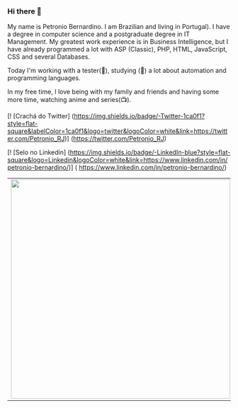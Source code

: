 ### Hi there 👋

My name is Petronio Bernardino. I am Brazilian and living in Portugal). I have a degree in computer science and a postgraduate degree in IT Management. My greatest work experience is in Business Intelligence, but I have already programmed a lot with ASP (Classic), PHP, HTML, JavaScript, CSS and several Databases.

Today I'm working with a tester(🔭), studying (🌱) a lot about automation and programming languages.

In my free time, I love being with my family and friends and having some more time, watching anime and series(📺).

[! [Crachá do Twitter] (https://img.shields.io/badge/-Twitter-1ca0f1?style=flat-square&labelColor=1ca0f1&logo=twitter&logoColor=white&link=https://twitter.com/Petronio_RJ)] (https://twitter.com/Petronio_RJ)

[! [Selo no Linkedin] (https://img.shields.io/badge/-LinkedIn-blue?style=flat-square&logo=Linkedin&logoColor=white&link=https://www.linkedin.com/in/petronio-bernardino/)] ( https://www.linkedin.com/in/petronio-bernardino/)

<center>
<table border="0">
  <tr>
      <td border="0"><img width="495px" bordercolor="#FFFFFF" align="left" src="https://github-readme-stats.vercel.app/api/top-langs/?username=petroniobernardino&hide=html&layout=compact" /></td>
      <td border="0"><img width="495px" bordercolor="#FFFFFF" align="left" src="https://github-readme-stats.vercel.app/api?username=petroniobernardino&theme=default" /></td>
  </tr>   
</table>
</center>
